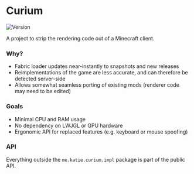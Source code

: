 # Curium
![Version](https://img.shields.io/badge/MC_Version-1.20.1-blue)

A project to strip the rendering code out of a Minecraft client.

### Why?
- Fabric loader updates near-instantly to snapshots and new releases
- Reimplementations of the game are less accurate, and can therefore be detected server-side
- Allows somewhat seamless porting of existing mods (renderer code may need to be edited)

### Goals
- Minimal CPU and RAM usage
- No dependency on LWJGL or GPU hardware
- Ergonomic API for replaced features (e.g. keyboard or mouse spoofing)

### API
Everything outside the `me.katie.curium.impl` package is part of the public API.